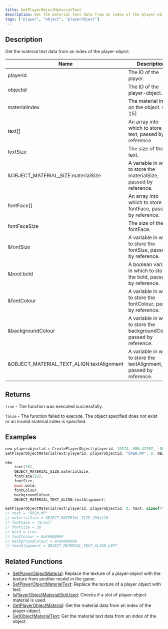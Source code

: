 ```yaml
---
title: GetPlayerObjectMaterialText
description: Get the material text data from an index of the player-object.
tags: ["player", "object", "playerobject"]
---
```


<VersionWarn version='omp v1.1.0.2612' />

## Description

Get the material text data from an index of the player-object.

| Name                                      | Description                                                             |
|-------------------------------------------|-------------------------------------------------------------------------|
| playerid                                  | The ID of the player.                                                   |
| objectid                                  | The ID of the player-object.                                            |
| materialIndex                             | The material index on the object. (0 to 15)                             |
| text[]                                    | An array into which to store the text, passed by reference.             |
| textSize                                  | The size of the text.                                                   |
| &OBJECT_MATERIAL_SIZE:materialSize        | A variable in which to store the materialSize, passed by reference.     |
| fontFace[]                                | An array into which to store the fontFace, passed by reference.         |
| fontFaceSize                              | The size of the fontFace.                                               |
| &fontSize                                 | A variable in which to store the fontSize, passed by reference.         |
| &bool:bold                                | A boolean variable in which to store the bold, passed by reference.     |
| &fontColour                               | A variable in which to store the fontColour, passed by reference.       |
| &backgroundColour                         | A variable in which to store the backgroundColour, passed by reference. |
| &OBJECT_MATERIAL_TEXT_ALIGN:textAlignment | A variable in which to store the textAlignment, passed by reference.    |

## Returns

`true` - The function was executed successfully.

`false` - The function failed to execute. The object specified does not exist or an invalid material index is specified.

## Examples

```c
new playerobjectid = CreatePlayerObject(playerid, 19174, 986.42767, -983.14850, 40.95220,   0.00000, 0.00000, 186.00000);
SetPlayerObjectMaterialText(playerid, playerobjectid, "OPEN.MP", 0, OBJECT_MATERIAL_SIZE_256x128, "Arial", 38, true, 0xFF0000FF, 0x00000000, OBJECT_MATERIAL_TEXT_ALIGN_LEFT);

new 
    text[16],
    OBJECT_MATERIAL_SIZE:materialSize,
    fontFace[16],
    fontSize,
    bool:bold,
    fontColour,
    backgroundColour,
    OBJECT_MATERIAL_TEXT_ALIGN:textAlignment;

GetPlayerObjectMaterialText(playerid, playerobjectid, 0, text, sizeof(text), materialSize, fontFace, sizeof(fontFace), fontSize, bold, fontColour, backgroundColour, textAlignment);
// text = "OPEN.MP"
// materialSize = OBJECT_MATERIAL_SIZE_256x128
// fontFace = "Arial"
// fontSize = 38
// bold = true
// fontColour = 0xFF0000FF
// backgroundColour = 0x00000000
// textAlignment = OBJECT_MATERIAL_TEXT_ALIGN_LEFT
```

## Related Functions

- [SetPlayerObjectMaterial](SetPlayerObjectMaterial): Replace the texture of a player-object with the texture from another model in the game.
- [SetPlayerObjectMaterialText](SetPlayerObjectMaterialText): Replace the texture of a player object with text.
- [IsPlayerObjectMaterialSlotUsed](IsPlayerObjectMaterialSlotUsed): Checks if a slot of player-object material is used.
- [GetPlayerObjectMaterial](GetPlayerObjectMaterial): Get the material data from an index of the player-object.
- [GetObjectMaterialText](GetObjectMaterialText): Get the material text data from an index of the object.
